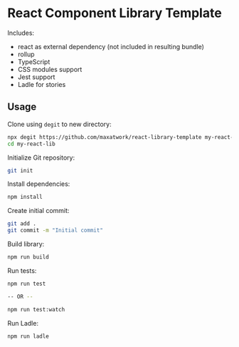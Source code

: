 # React Component Library Template

Includes:

- react as external dependency (not included in resulting bundle)
- rollup
- TypeScript
- CSS modules support
- Jest support
- Ladle for stories

## Usage

Clone using `degit` to new directory:

```bash
npx degit https://github.com/maxatwork/react-library-template my-react-lib
cd my-react-lib
```

Initialize Git repository:

```bash
git init
```

Install dependencies:

```bash
npm install
```

Create initial commit:

```bash
git add .
git commit -m "Initial commit"
```

Build library:

```bash
npm run build
```

Run tests:

```bash
npm run test

-- OR --

npm run test:watch
```

Run Ladle:

```bash
npm run ladle
```
